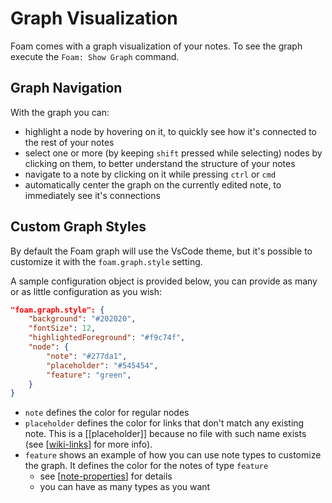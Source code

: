 # Graph Visualization

Foam comes with a graph visualization of your notes. To see the graph execute
the `Foam: Show Graph` command.

## Graph Navigation

With the graph you can:

- highlight a node by hovering on it, to quickly see how it's connected to the
  rest of your notes
- select one or more (by keeping `shift` pressed while selecting) nodes by
  clicking on them, to better understand the structure of your notes
- navigate to a note by clicking on it while pressing `ctrl` or `cmd`
- automatically center the graph on the currently edited note, to immediately
  see it's connections

## Custom Graph Styles

By default the Foam graph will use the VsCode theme, but it's possible to
customize it with the `foam.graph.style` setting.

A sample configuration object is provided below, you can provide as many or as
little configuration as you wish:

```json
"foam.graph.style": {
    "background": "#202020",
    "fontSize": 12,
    "highlightedForeground": "#f9c74f",
    "node": {
        "note": "#277da1",
        "placeholder": "#545454",
        "feature": "green",
    }
}
```

- `note` defines the color for regular nodes
- `placeholder` defines the color for links that don't match any existing note.
  This is a [[placeholder]] because no file with such name exists (see
  [[wiki-links]] for more info).
- `feature` shows an example of how you can use note types to customize the
  graph. It defines the color for the notes of type `feature`
  - see [[note-properties]] for details
  - you can have as many types as you want

[//begin]: # 'Autogenerated link references for markdown compatibility'
[wiki-links]: wiki-links.md 'Wiki Links'
[note-properties]: note-properties.md 'Note Properties'
[//end]: # 'Autogenerated link references'
